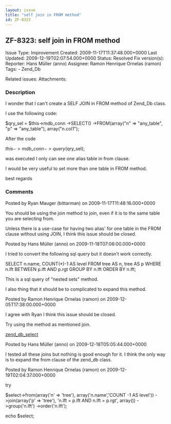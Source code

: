 ```yaml
---
layout: issue
title: "self join in FROM method"
id: ZF-8323
---
```


ZF-8323: self join in FROM method
---------------------------------

 Issue Type: Improvement Created: 2009-11-17T11:37:48.000+0000 Last Updated: 2009-12-19T02:07:54.000+0000 Status: Resolved Fix version(s): 
 Reporter:  Hans Müller (anno)  Assignee:  Ramon Henrique Ornelas (ramon)  Tags: - Zend\_Db
 
 Related issues: 
 Attachments: 
### Description

I wonder that I can't create a SELF JOIN in FROM method of Zend\_Db class.

I use the following code:

$qry\_sel = $this->mdb\_conn ->SELECT() ->FROM(array("n" => "any\_table", "p" => "any\_table"), array("n.col1");

After the code

$this->mdb\_conn->query($qry\_sel);

was executed I only can see one alias table in from clause.

I would be very useful to set more than one table in FROM method.

best regards

 

 

### Comments

Posted by Ryan Mauger (bittarman) on 2009-11-17T11:48:16.000+0000

You should be using the join method to join, even if it is to the same table you are selecting from.

Unless there is a use-case for having two alias' for one table in the FROM clause without using JOIN, I think this issue should be closed.

 

 

Posted by Hans Müller (anno) on 2009-11-18T07:06:00.000+0000

I tried to convert the following sql query but it doesn't work correctly.

SELECT n.name, COUNT(\*)-1 AS level FROM tree AS n, tree AS p WHERE n.lft BETWEEN p.lft AND p.rgt GROUP BY n.lft ORDER BY n.lft;

This is a sql query of "nested sets" method.

I also thing that it should be to complicated to expand this method.

 

 

Posted by Ramon Henrique Ornelas (ramon) on 2009-12-05T17:38:00.000+0000

I agree with Ryan I think this issue should be closed.

Try using the method as mentioned join.

[zend\_db\_select](http://framework.zend.com/manual/en/zend.db.select.html)

 

 

Posted by Hans Müller (anno) on 2009-12-18T05:05:44.000+0000

I tested all these joins but nothing is good enough for it. I think the only way is to expand the from clause of the zend\_db class.

 

 

Posted by Ramon Henrique Ornelas (ramon) on 2009-12-19T02:04:37.000+0000

try

$select->from(array('n' => 'tree'), array('n.name','COUNT -1 AS level')) ->join(array('p' => 'tree'), 'n.lft = p.lft AND n.lft = p.rgt', array()) ->group('n.lft') ->order('n.lft');

echo $select;

 

 